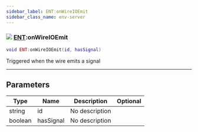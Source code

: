 ```yaml
---
sidebar_label: ENT:onWireIOEmit
sidebar_class_name: env-server
---
```


### ![](/img/wiki/server.png) [ENT](../ent/README.md):onWireIOEmit

```lua
void ENT:onWireIOEmit(id, hasSignal)
```

Triggered when the wire emits a signal<br/>

-----------------
## Parameters

| Type   | Name | Description | Optional |
| ------ | ---- | ----------- | -------: |
| string | id | No description |   |
| boolean | hasSignal | No description |   |
